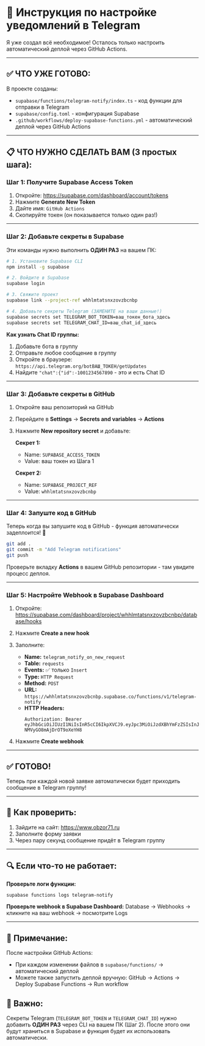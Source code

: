 # 🚀 Инструкция по настройке уведомлений в Telegram

Я уже создал всё необходимое! Осталось только настроить автоматический деплой через GitHub Actions.

---

## ✅ ЧТО УЖЕ ГОТОВО:

В проекте созданы:
- `supabase/functions/telegram-notify/index.ts` - код функции для отправки в Telegram
- `supabase/config.toml` - конфигурация Supabase
- `.github/workflows/deploy-supabase-functions.yml` - автоматический деплой через GitHub Actions

---

## 📋 ЧТО НУЖНО СДЕЛАТЬ ВАМ (3 простых шага):

### **Шаг 1: Получите Supabase Access Token**

1. Откройте: https://supabase.com/dashboard/account/tokens
2. Нажмите **Generate New Token**
3. Дайте имя: `GitHub Actions`
4. Скопируйте токен (он показывается только один раз!)

---

### **Шаг 2: Добавьте секреты в Supabase**

Эти команды нужно выполнить **ОДИН РАЗ** на вашем ПК:

```bash
# 1. Установите Supabase CLI
npm install -g supabase

# 2. Войдите в Supabase
supabase login

# 3. Свяжите проект
supabase link --project-ref whhlmtatsnxzovzbcnbp

# 4. Добавьте секреты Telegram (ЗАМЕНИТЕ на ваши данные!)
supabase secrets set TELEGRAM_BOT_TOKEN=ваш_токен_бота_здесь
supabase secrets set TELEGRAM_CHAT_ID=ваш_chat_id_здесь
```

**Как узнать Chat ID группы:**
1. Добавьте бота в группу
2. Отправьте любое сообщение в группу
3. Откройте в браузере: `https://api.telegram.org/botВАШ_ТОКЕН/getUpdates`
4. Найдите `"chat":{"id":-1001234567890` - это и есть Chat ID

---

### **Шаг 3: Добавьте секреты в GitHub**

1. Откройте ваш репозиторий на GitHub
2. Перейдите в **Settings** → **Secrets and variables** → **Actions**
3. Нажмите **New repository secret** и добавьте:

   **Секрет 1:**
   - Name: `SUPABASE_ACCESS_TOKEN`
   - Value: ваш токен из Шага 1

   **Секрет 2:**
   - Name: `SUPABASE_PROJECT_REF`
   - Value: `whhlmtatsnxzovzbcnbp`

---

### **Шаг 4: Запуште код в GitHub**

Теперь когда вы запушите код в GitHub - функция автоматически задеплоится! 🎉

```bash
git add .
git commit -m "Add Telegram notifications"
git push
```

Проверьте вкладку **Actions** в вашем GitHub репозитории - там увидите процесс деплоя.

---

### **Шаг 5: Настройте Webhook в Supabase Dashboard**

1. Откройте: https://supabase.com/dashboard/project/whhlmtatsnxzovzbcnbp/database/hooks
2. Нажмите **Create a new hook**
3. Заполните:

   - **Name:** `telegram_notify_on_new_request`
   - **Table:** `requests`
   - **Events:** ✅ только `Insert`
   - **Type:** `HTTP Request`
   - **Method:** `POST`
   - **URL:** `https://whhlmtatsnxzovzbcnbp.supabase.co/functions/v1/telegram-notify`
   - **HTTP Headers:**
     ```
     Authorization: Bearer eyJhbGciOiJIUzI1NiIsInR5cCI6IkpXVCJ9.eyJpc3MiOiJzdXBhYmFzZSIsInJlZiI6IndoaGxtdGF0c254em92emJjbmJwIiwicm9sZSI6ImFub24iLCJpYXQiOjE3NjA1NTA3OTAsImV4cCI6MjA3NjEyNjc5MH0.2BF2fOtw2_Qc8QyiApgZ_-NMVyGO8mAjDrOT9oXeYH8
     ```

4. Нажмите **Create webhook**

---

## ✅ ГОТОВО!

Теперь при каждой новой заявке автоматически будет приходить сообщение в Telegram группу!

---

## 🧪 Как проверить:

1. Зайдите на сайт: https://www.obzor71.ru
2. Заполните форму заявки
3. Через пару секунд сообщение придёт в Telegram группу

---

## 🔍 Если что-то не работает:

**Проверьте логи функции:**
```bash
supabase functions logs telegram-notify
```

**Проверьте webhook в Supabase Dashboard:**
Database → Webhooks → кликните на ваш webhook → посмотрите Logs

---

## 📝 Примечание:

После настройки GitHub Actions:
- При каждом изменении файлов в `supabase/functions/` → автоматический деплой
- Можете также запустить деплой вручную: GitHub → Actions → Deploy Supabase Functions → Run workflow

## 🎯 Важно:

Секреты Telegram (`TELEGRAM_BOT_TOKEN` и `TELEGRAM_CHAT_ID`) нужно добавить **ОДИН РАЗ** через CLI на вашем ПК (Шаг 2).
После этого они будут храниться в Supabase и функция будет их использовать автоматически.
